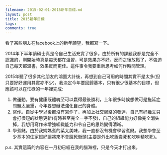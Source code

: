 ```yaml
---
filename: 2015-02-01-2015新年目標.md
layout: post
title: 2015新年目標
tags: 
comments: true
---
```

看了某些朋友在facebook上的新年願望，我都寫一下。

2014年下半年讀碩士真是令自己生活充實了很多，由於所有的課題我都是完全不認識的，剛開始時真是每天都在溫習，可是效果亦不好。反而之後放鬆了，不強迫自己每天都溫書，效果反而更佳。這件事令我要重新思考如何作時間管理。

2015年聽了很多其他朋友的鴻圖大計後，再想到自己可用的時間其實不是太多(但只要好好運用其實亦不少)，我決定今年要回歸基本，只有很少很基本的目標，但應該可以在忙碌的一年裡完成:

1. 做運動。要有健康既體魄至可以嬴得最後勝利，上年很多時候想做可是拖延症問題太嚴重，今年要想辦法強化自己的身體。
2. 寫作。自從中學以後都沒有寫作了，再加上社交網絡的發達，自己有好幾文只會打很短的狀態更新(有時甚至完全一字不發)，自己的組織能力好像完全消失掉，我想用寫作來增強組織能力和令自己的思路變得清晰。
3. 學煮餸。由於我媽媽煮的菜太美味，我一直都沒有機會學習煮餸。我想學會至少基本的住家餸好讓將來不會餓死街頭(主要是外出吃飯貴死和吃味精吃死)。

p.s. 其實這篇的內容在一月初已經在我的腦海裡，只是今天才打出來。